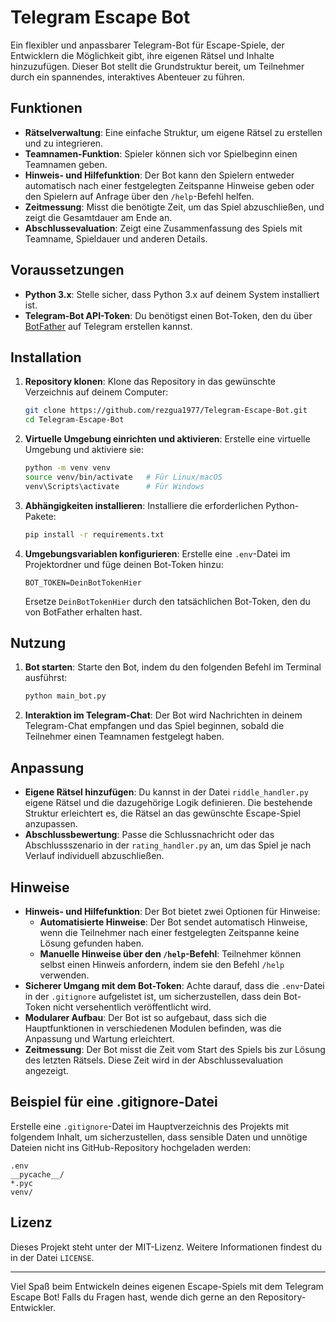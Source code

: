 
# Telegram Escape Bot

Ein flexibler und anpassbarer Telegram-Bot für Escape-Spiele, der Entwicklern die Möglichkeit gibt, ihre eigenen Rätsel und Inhalte hinzuzufügen. Dieser Bot stellt die Grundstruktur bereit, um Teilnehmer durch ein spannendes, interaktives Abenteuer zu führen.

## Funktionen

- **Rätselverwaltung**: Eine einfache Struktur, um eigene Rätsel zu erstellen und zu integrieren.
- **Teamnamen-Funktion**: Spieler können sich vor Spielbeginn einen Teamnamen geben.
- **Hinweis- und Hilfefunktion**: Der Bot kann den Spielern entweder automatisch nach einer festgelegten Zeitspanne Hinweise geben oder den Spielern auf Anfrage über den `/help`-Befehl helfen.
- **Zeitmessung**: Misst die benötigte Zeit, um das Spiel abzuschließen, und zeigt die Gesamtdauer am Ende an.
- **Abschlussevaluation**: Zeigt eine Zusammenfassung des Spiels mit Teamname, Spieldauer und anderen Details.

## Voraussetzungen

- **Python 3.x**: Stelle sicher, dass Python 3.x auf deinem System installiert ist.
- **Telegram-Bot API-Token**: Du benötigst einen Bot-Token, den du über [BotFather](https://t.me/botfather) auf Telegram erstellen kannst.

## Installation

1. **Repository klonen**:
   Klone das Repository in das gewünschte Verzeichnis auf deinem Computer:
   ```bash
   git clone https://github.com/rezgua1977/Telegram-Escape-Bot.git
   cd Telegram-Escape-Bot
   ```

2. **Virtuelle Umgebung einrichten und aktivieren**:
   Erstelle eine virtuelle Umgebung und aktiviere sie:
   ```bash
   python -m venv venv
   source venv/bin/activate   # Für Linux/macOS
   venv\Scripts\activate      # Für Windows
   ```

3. **Abhängigkeiten installieren**:
   Installiere die erforderlichen Python-Pakete:
   ```bash
   pip install -r requirements.txt
   ```

4. **Umgebungsvariablen konfigurieren**:
   Erstelle eine `.env`-Datei im Projektordner und füge deinen Bot-Token hinzu:
   ```plaintext
   BOT_TOKEN=DeinBotTokenHier
   ```
   Ersetze `DeinBotTokenHier` durch den tatsächlichen Bot-Token, den du von BotFather erhalten hast.

## Nutzung

1. **Bot starten**:
   Starte den Bot, indem du den folgenden Befehl im Terminal ausführst:
   ```bash
   python main_bot.py
   ```

2. **Interaktion im Telegram-Chat**:
   Der Bot wird Nachrichten in deinem Telegram-Chat empfangen und das Spiel beginnen, sobald die Teilnehmer einen Teamnamen festgelegt haben.

## Anpassung

- **Eigene Rätsel hinzufügen**: Du kannst in der Datei `riddle_handler.py` eigene Rätsel und die dazugehörige Logik definieren. Die bestehende Struktur erleichtert es, die Rätsel an das gewünschte Escape-Spiel anzupassen.
- **Abschlussbewertung**: Passe die Schlussnachricht oder das Abschlussszenario in der `rating_handler.py` an, um das Spiel je nach Verlauf individuell abzuschließen.

## Hinweise

- **Hinweis- und Hilfefunktion**: Der Bot bietet zwei Optionen für Hinweise:
  - **Automatisierte Hinweise**: Der Bot sendet automatisch Hinweise, wenn die Teilnehmer nach einer festgelegten Zeitspanne keine Lösung gefunden haben.
  - **Manuelle Hinweise über den `/help`-Befehl**: Teilnehmer können selbst einen Hinweis anfordern, indem sie den Befehl `/help` verwenden.
- **Sicherer Umgang mit dem Bot-Token**: Achte darauf, dass die `.env`-Datei in der `.gitignore` aufgelistet ist, um sicherzustellen, dass dein Bot-Token nicht versehentlich veröffentlicht wird.
- **Modularer Aufbau**: Der Bot ist so aufgebaut, dass sich die Hauptfunktionen in verschiedenen Modulen befinden, was die Anpassung und Wartung erleichtert.
- **Zeitmessung**: Der Bot misst die Zeit vom Start des Spiels bis zur Lösung des letzten Rätsels. Diese Zeit wird in der Abschlussevaluation angezeigt.

## Beispiel für eine .gitignore-Datei

Erstelle eine `.gitignore`-Datei im Hauptverzeichnis des Projekts mit folgendem Inhalt, um sicherzustellen, dass sensible Daten und unnötige Dateien nicht ins GitHub-Repository hochgeladen werden:

```plaintext
.env
__pycache__/
*.pyc
venv/
```

## Lizenz

Dieses Projekt steht unter der MIT-Lizenz. Weitere Informationen findest du in der Datei `LICENSE`.

---

Viel Spaß beim Entwickeln deines eigenen Escape-Spiels mit dem Telegram Escape Bot! Falls du Fragen hast, wende dich gerne an den Repository-Entwickler.
